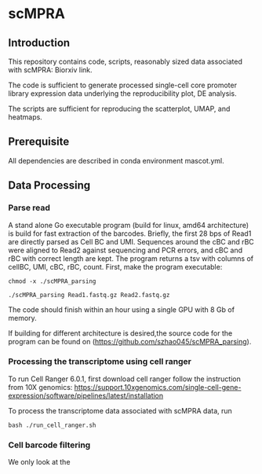 # scMPRA

## Introduction

This repository contains code, scripts, reasonably sized data associated with scMPRA: Biorxiv link. 

The code is sufficient to generate processed single-cell core promoter library expression data underlying the reproducibility plot, DE analysis.

The scripts are sufficient for reproducing the scatterplot, UMAP, and heatmaps. 

## Prerequisite 
All dependencies are described in conda environment mascot.yml. 

## Data Processing 

### Parse read 
A stand alone Go executable program (build for linux, amd64 architecture) is build for fast extraction of the barcodes. Briefly, the first 28 bps of Read1 are directly parsed as Cell BC and UMI. Sequences around the cBC and rBC were aligned to Read2 against sequencing and PCR errors, and cBC and rBC with correct length are kept. The program returns a tsv with columns of cellBC, UMI, cBC, rBC, count. 
First, make the program executable:

```
chmod -x ./scMPRA_parsing
```

```
./scMPRA_parsing Read1.fastq.gz Read2.fastq.gz 
```

The code should finish within an hour using a single GPU with 8 Gb of memory. 

If building for different architecture is desired,the source code for the program can be found on (https://github.com/szhao045/scMPRA_parsing). 

### Processing the transcriptome using cell ranger

To run Cell Ranger 6.0.1, first download cell ranger follow the instruction from 10X genomics:
https://support.10xgenomics.com/single-cell-gene-expression/software/pipelines/latest/installation

To process the transcriptome data associated with scMPRA data, run

```
bash ./run_cell_ranger.sh
```

### Cell barcode filtering 

We only look at the 